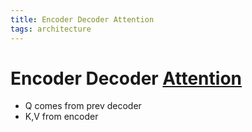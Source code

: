 ```yaml
---
title: Encoder Decoder Attention
tags: architecture 
---
```


# Encoder Decoder [Attention](Attention.md)
- Q comes from prev decoder
- K,V from encoder
































